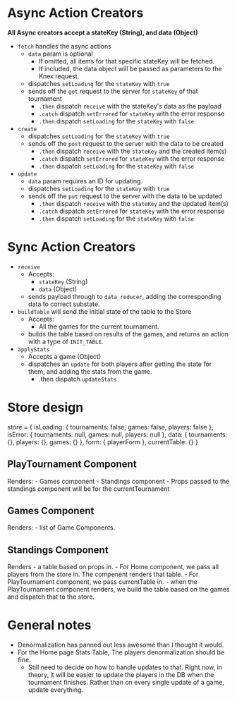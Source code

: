 
# Async Action Creators

  **All Async creators accept a stateKey (String), and data (Object)**

- `fetch` handles the async actions
  - `data` param is optional
    - If omitted, all items for that specific stateKey will be fetched.
    - If included, the data object will be passed as parameters to the Knex request.
  - dispatches `setLoading` for the `stateKey` with `true`
  - sends off the `get` request to the server for `stateKey` of that tournament
    - `.then` dispatch `receive` with the stateKey's data as the payload
    - `.catch` dispatch `setErrored` for `stateKey` with the error response
    - `.then` dispatch `setLoading` for the `stateKey` with `false`
- `create`
  - dispatches `setLoading` for the `stateKey` with `true`
  - sends off the `post` request to the server with the data to be created
    - `.then` dispatch `receive` with the `stateKey` and the created item(s)
    - `.catch` dispatch `setErrored` for `stateKey` with the error response
    - `.then` dispatch `setLoading` for the `stateKey` with `false`
- `update`
  - `data` param requires an ID for updating.
  - dispatches `setLoading` for the `stateKey` with `true`
  - sends off the `put` request to the server with the data to be updated
    - `.then` dispatch `receive` with the `stateKey` and the updated item(s)
    - `.catch` dispatch `setErrored` for `stateKey` with the error response
    - `.then` dispatch `setLoading` for the `stateKey` with `false`

# Sync Action Creators

  - `receive`
    - Accepts:
      - `stateKey` (String)
      - `data` (Object)
    - sends payload through to `data_reducer`, adding the corresponding data to correct substate.
  - `buildTable` will send the initial state of the table to the Store
    - Accepts:
      - All the games for the current tournament.
    - builds the table based on results of the games, and returns an action with a type of `INIT_TABLE`.
  - `applyStats`
    - Accepts a game (Object)
    - dispatches an `update` for both players after getting the state for them, and adding the stats from the game.
      - .then dispatch `updateStats`


# Store design

store = {
  isLoading: {
    tournaments: false,
    games: false,
    players: false
  },
  isError: {
    tournaments: null,
    games: null,
    players: null
  },
  data: {
    tournaments: {},
    players: {},
    games: {}
  },
  form: {
    playerForm
  },
  currentTable: {}
}

## PlayTournament Component

  Renders:
    - Games component
    - Standings component
      - Props passed to the standings component will be for the currentTournament

## Games Component

  Renders:
    - list of Game Components.

## Standings Component

  Renders
    - a table based on props in.
      - For Home component, we pass all players from the store in. The compenent renders that table.
      - For PlayTournament component, we pass currentTable in.
        - when the PlayTournament component renders, we build the table based on the games and dispatch that to the store.


# General notes

  - Denormalization has panned out less awesome than I thought it would.
  - For the Home page Stats Table, The players denormalization should be fine.
    - Still need to decide on how to handle updates to that. Right now, in theory, it will be easier to update the players in the DB when the tournament finishes. Rather than on every single update of a game, update everything.
